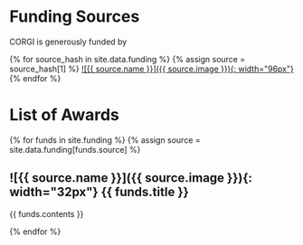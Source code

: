 # Funding Sources

CORGI is generously funded by

{% for source_hash in site.data.funding %}
{% assign source = source_hash[1] %}
[ ![{{ source.name }}]({{ source.image }}){: width="96px"} ]({{source.url}})
{% endfor %}

# List of Awards

{% for funds in site.funding %}
{% assign source = site.data.funding[funds.source] %}

## ![{{ source.name }}]({{ source.image }}){: width="32px"} {{ funds.title }}

{{ funds.contents }}

{% endfor %}
